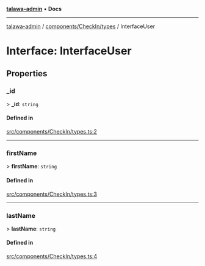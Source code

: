 [**talawa-admin**](../../../../README.md) • **Docs**

***

[talawa-admin](../../../../modules.md) / [components/CheckIn/types](../README.md) / InterfaceUser

# Interface: InterfaceUser

## Properties

### \_id

\> **\_id**: `string`

#### Defined in

[src/components/CheckIn/types.ts:2](https://github.com/PalisadoesFoundation/talawa-admin/blob/7496bb3a4c3730e7e3caee73f8bf91c3031e4ae6/src/components/CheckIn/types.ts#L2)

***

### firstName

\> **firstName**: `string`

#### Defined in

[src/components/CheckIn/types.ts:3](https://github.com/PalisadoesFoundation/talawa-admin/blob/7496bb3a4c3730e7e3caee73f8bf91c3031e4ae6/src/components/CheckIn/types.ts#L3)

***

### lastName

\> **lastName**: `string`

#### Defined in

[src/components/CheckIn/types.ts:4](https://github.com/PalisadoesFoundation/talawa-admin/blob/7496bb3a4c3730e7e3caee73f8bf91c3031e4ae6/src/components/CheckIn/types.ts#L4)
